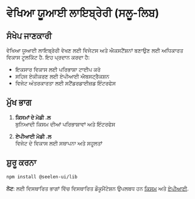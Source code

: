 # **ਵੇਖਿਆ ਯੂਆਈ ਲਾਇਬ੍ਰੇਰੀ (ਸਲੂ-ਲਿਬ)**

## ਸੰਖੇਪ ਜਾਣਕਾਰੀ

ਵੇਖਿਆ ਯੂਆਈ ਲਾਇਬ੍ਰੇਰੀ ਵੇਖਣ ਲਈ ਵਿਜੇਟਸ ਅਤੇ ਐਕਸਟੈਂਸ਼ਨਾਂ ਬਣਾਉਣ ਲਈ ਅਧਿਕਾਰਤ ਵਿਕਾਸ ਟੂਲਕਿੱਟ ਹੈ. ਇਹ
ਪ੍ਰਦਾਨ ਕਰਦਾ ਹੈ:

- ਇਕਸਾਰ ਵਿਕਾਸ ਲਈ ਪਰਿਭਾਸ਼ਾ ਟਾਈਪ ਕਰੋ
- ਸਹਿਜ ਏਕੀਕਰਣ ਲਈ ਏਪੀਆਈ ਐਬਸਟ੍ਰੈਕਸ਼ਨ
- ਵਿਜੇਟ ਅੰਤਰਕਾਰਤਾ ਲਈ ਸਟੈਂਡਰਡਾਈਜ਼ਡ ਇੰਟਰਫੇਸ

## ਮੁੱਖ ਭਾਗ

1. **ਕਿਸਮਾਂ ਦੇ ਮੋਡੀ .ਲ**\
   ਬੁਨਿਆਦੀ ਕਿਸਮ ਦੀਆਂ ਪਰਿਭਾਸ਼ਾਵਾਂ ਅਤੇ ਇੰਟਰਫੇਸ

2. **ਏਪੀਆਈ ਮੋਡੀ .ਲ**\
   ਵਿਜੇਟ ਦੇ ਵਿਕਾਸ ਲਈ ਸਥਾਪਨਾ ਅਤੇ ਸਹੂਲਤਾਂ

## ਸ਼ੁਰੂ ਕਰਨਾ

```bash
npm install @seelen-ui/lib
```

**ਨੋਟ**: ਲਈ ਵਿਸਥਾਰਿਤ ਭਾਗਾਂ ਵਿੱਚ ਵਿਸਥਾਰਿਤ ਡੌਕੂਮੈਂਟੇਸ਼ਨ ਉਪਲਬਧ ਹਨ [ਕਿਸਮ](./library-types) ਅਤੇ
[ਏਪੀਆਈ](./library-api).

